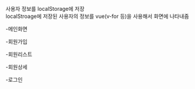 사용자 정보를 localStorage에 저장  
localStroage에 저장된 사용자의 정보를 vue(v-for 등)을 사용해서 화면에 나타내줌  

-메인화면  

-회원가입  

-회원리스트  

-회원상세  

-로그인  
